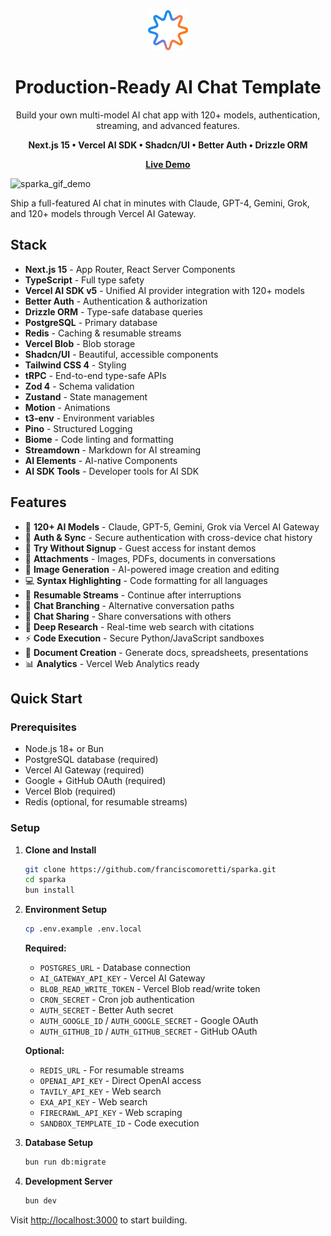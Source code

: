 <div align="center">

<img src="public/icon.svg" alt="Sparka AI" width="64" height="64">

# Production-Ready AI Chat Template

Build your own multi-model AI chat app with 120+ models, authentication, streaming, and advanced features.

**Next.js 15 • Vercel AI SDK • Shadcn/UI • Better Auth • Drizzle ORM**

[**Live Demo**](https://sparka.ai)

</div>

![sparka_gif_demo](https://github.com/user-attachments/assets/34a03eed-58fa-4b1e-b453-384351b1c08c)

Ship a full-featured AI chat in minutes with Claude, GPT-4, Gemini, Grok, and 120+ models through Vercel AI Gateway.

## Stack

- **Next.js 15** - App Router, React Server Components
- **TypeScript** - Full type safety
- **Vercel AI SDK v5** - Unified AI provider integration with 120+ models
- **Better Auth** - Authentication & authorization
- **Drizzle ORM** - Type-safe database queries
- **PostgreSQL** - Primary database
- **Redis** - Caching & resumable streams
- **Vercel Blob** - Blob storage
- **Shadcn/UI** - Beautiful, accessible components
- **Tailwind CSS 4** - Styling
- **tRPC** - End-to-end type-safe APIs
- **Zod 4** - Schema validation
- **Zustand** - State management
- **Motion** - Animations
- **t3-env** - Environment variables
- **Pino** - Structured Logging
- **Biome** - Code linting and formatting
- **Streamdown** - Markdown for AI streaming
- **AI Elements** - AI-native Components
- **AI SDK Tools** - Developer tools for AI SDK

## Features

- 🤖 **120+ AI Models** - Claude, GPT-5, Gemini, Grok via Vercel AI Gateway
- 🔐 **Auth & Sync** - Secure authentication with cross-device chat history
- 🎯 **Try Without Signup** - Guest access for instant demos
- 📎 **Attachments** - Images, PDFs, documents in conversations
- 🎨 **Image Generation** - AI-powered image creation and editing
- 💻 **Syntax Highlighting** - Code formatting for all languages
- 🔄 **Resumable Streams** - Continue after interruptions
- 🌳 **Chat Branching** - Alternative conversation paths
- 🔗 **Chat Sharing** - Share conversations with others
- 🔭 **Deep Research** - Real-time web search with citations
- ⚡ **Code Execution** - Secure Python/JavaScript sandboxes
- 📄 **Document Creation** - Generate docs, spreadsheets, presentations
- 📊 **Analytics** - Vercel Web Analytics ready

## Quick Start

### Prerequisites
- Node.js 18+ or Bun
- PostgreSQL database (required)
- Vercel AI Gateway (required)
- Google + GitHub OAuth (required)
- Vercel Blob (required)
- Redis (optional, for resumable streams)

### Setup

1. **Clone and Install**
   ```bash
   git clone https://github.com/franciscomoretti/sparka.git
   cd sparka
   bun install
   ```

2. **Environment Setup**
   ```bash
   cp .env.example .env.local
   ```
   
   **Required:**
   - `POSTGRES_URL` - Database connection
   - `AI_GATEWAY_API_KEY` - Vercel AI Gateway
   - `BLOB_READ_WRITE_TOKEN` - Vercel Blob read/write token
   - `CRON_SECRET` - Cron job authentication
   - `AUTH_SECRET` - Better Auth secret
   - `AUTH_GOOGLE_ID` / `AUTH_GOOGLE_SECRET` - Google OAuth
   - `AUTH_GITHUB_ID` / `AUTH_GITHUB_SECRET` - GitHub OAuth
   
   **Optional:**
   - `REDIS_URL` - For resumable streams
   - `OPENAI_API_KEY` - Direct OpenAI access
   - `TAVILY_API_KEY` - Web search
   - `EXA_API_KEY` - Web search
   - `FIRECRAWL_API_KEY` - Web scraping
   - `SANDBOX_TEMPLATE_ID` - Code execution

3. **Database Setup**
   ```bash
   bun run db:migrate
   ```

4. **Development Server**
   ```bash
   bun dev
   ```

Visit [http://localhost:3000](http://localhost:3000) to start building.


